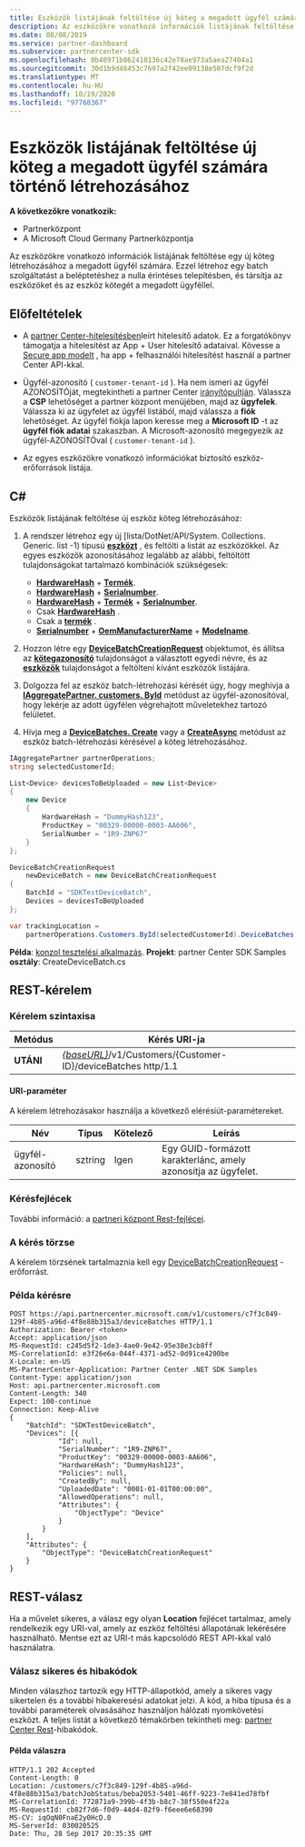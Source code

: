```yaml
---
title: Eszközök listájának feltöltése új köteg a megadott ügyfél számára történő létrehozásához
description: Az eszközökre vonatkozó információk listájának feltöltése egy új köteg létrehozásához a megadott ügyfél számára. Ezzel létrehoz egy batch szolgáltatást a beléptetéshez a nulla érintéses telepítésben, és társítja az eszközöket és az eszköz kötegét a megadott ügyféllel.
ms.date: 08/08/2019
ms.service: partner-dashboard
ms.subservice: partnercenter-sdk
ms.openlocfilehash: 0b48971b862418136c42e78ae973a5aea27404a1
ms.sourcegitcommit: 30d1b9d48453c7697a2f42ee09138e507dcf9f2d
ms.translationtype: MT
ms.contentlocale: hu-HU
ms.lasthandoff: 10/19/2020
ms.locfileid: "97768367"
---
```

# <a name="upload-a-list-of-devices-to-create-a-new-batch-for-the-specified-customer"></a>Eszközök listájának feltöltése új köteg a megadott ügyfél számára történő létrehozásához

**A következőkre vonatkozik:**

- Partnerközpont
- A Microsoft Cloud Germany Partnerközpontja

Az eszközökre vonatkozó információk listájának feltöltése egy új köteg létrehozásához a megadott ügyfél számára. Ezzel létrehoz egy batch szolgáltatást a beléptetéshez a nulla érintéses telepítésben, és társítja az eszközöket és az eszköz kötegét a megadott ügyféllel.

## <a name="prerequisites"></a>Előfeltételek

- A [partner Center-hitelesítésben](partner-center-authentication.md)leírt hitelesítő adatok. Ez a forgatókönyv támogatja a hitelesítést az App + User hitelesítő adataival. Kövesse a [Secure app modelt](enable-secure-app-model.md) , ha app + felhasználói hitelesítést használ a partner Center API-kkal.

- Ügyfél-azonosító ( `customer-tenant-id` ). Ha nem ismeri az ügyfél AZONOSÍTÓját, megtekintheti a partner Center [irányítópultján](https://partner.microsoft.com/dashboard). Válassza a **CSP** lehetőséget a partner központ menüjében, majd az **ügyfelek**. Válassza ki az ügyfelet az ügyfél listából, majd válassza a **fiók** lehetőséget. Az ügyfél fiókja lapon keresse meg a **Microsoft ID** -t az **ügyfél fiók adatai** szakaszban. A Microsoft-azonosító megegyezik az ügyfél-AZONOSÍTÓval ( `customer-tenant-id` ).

- Az egyes eszközökre vonatkozó információkat biztosító eszköz-erőforrások listája.

## <a name="c"></a>C\#

Eszközök listájának feltöltése új eszköz köteg létrehozásához:

1. A rendszer létrehoz egy új [lista/DotNet/API/System. Collections. Generic. list -1) típusú [**eszközt**](/dotnet/api/microsoft.store.partnercenter.models.devicesdeployment.device) , és feltölti a listát az eszközökkel. Az egyes eszközök azonosításához legalább az alábbi, feltöltött tulajdonságokat tartalmazó kombinációk szükségesek:

   - [**HardwareHash**](/dotnet/api/microsoft.store.partnercenter.models.devicesdeployment.device.hardwarehash)  +  [**Termék**](/dotnet/api/microsoft.store.partnercenter.models.devicesdeployment.device.productkey).
   - [**HardwareHash**](/dotnet/api/microsoft.store.partnercenter.models.devicesdeployment.device.hardwarehash)  +  [**Serialnumber**](/dotnet/api/microsoft.store.partnercenter.models.devicesdeployment.device.serialnumber).
   - [**HardwareHash**](/dotnet/api/microsoft.store.partnercenter.models.devicesdeployment.device.hardwarehash)  +  [**Termék**](/dotnet/api/microsoft.store.partnercenter.models.devicesdeployment.device.productkey)  +  [**Serialnumber**](/dotnet/api/microsoft.store.partnercenter.models.devicesdeployment.device.serialnumber).
   - Csak [**HardwareHash**](/dotnet/api/microsoft.store.partnercenter.models.devicesdeployment.device.hardwarehash) .
   - Csak a [**termék**](/dotnet/api/microsoft.store.partnercenter.models.devicesdeployment.device.productkey) .
   - [**Serialnumber**](/dotnet/api/microsoft.store.partnercenter.models.devicesdeployment.device.serialnumber)  +  [**OemManufacturerName**](/dotnet/api/microsoft.store.partnercenter.models.devicesdeployment.device.oemmanufacturername)  +  [**Modelname**](/dotnet/api/microsoft.store.partnercenter.models.devicesdeployment.device.modelname).

2. Hozzon létre egy [**DeviceBatchCreationRequest**](/dotnet/api/microsoft.store.partnercenter.models.devicesdeployment.devicebatchcreationrequest) objektumot, és állítsa az [**kötegazonosító**](/dotnet/api/microsoft.store.partnercenter.models.devicesdeployment.devicebatchcreationrequest.batchid) tulajdonságot a választott egyedi névre, és az [**eszközök**](/dotnet/api/microsoft.store.partnercenter.models.devicesdeployment.devicebatchcreationrequest.devices) tulajdonságot a feltölteni kívánt eszközök listájára.

3. Dolgozza fel az eszköz batch-létrehozási kérését úgy, hogy meghívja a [**IAggregatePartner. customers. ById**](/dotnet/api/microsoft.store.partnercenter.customers.icustomercollection.byid) metódust az ügyfél-azonosítóval, hogy lekérje az adott ügyfélen végrehajtott műveletekhez tartozó felületet.

4. Hívja meg a [**DeviceBatches. Create**](/dotnet/api/microsoft.store.partnercenter.devicesdeployment.idevicesbatchcollection) vagy a [**CreateAsync**](/dotnet/api/microsoft.store.partnercenter.devicesdeployment.idevicesbatchcollection) metódust az eszköz batch-létrehozási kérésével a köteg létrehozásához.

```csharp
IAggregatePartner partnerOperations;
string selectedCustomerId;

List<Device> devicesToBeUploaded = new List<Device>
{
    new Device
    {
        HardwareHash = "DummyHash123",
        ProductKey = "00329-00000-0003-AA606",
        SerialNumber = "1R9-ZNP67"
    }
};

DeviceBatchCreationRequest
    newDeviceBatch = new DeviceBatchCreationRequest
{
    BatchId = "SDKTestDeviceBatch",
    Devices = devicesToBeUploaded
};

var trackingLocation =
    partnerOperations.Customers.ById(selectedCustomerId).DeviceBatches.Create(newDeviceBatch);
```

**Példa**: [konzol tesztelési alkalmazás](console-test-app.md). **Projekt**: partner Center SDK Samples **osztály**: CreateDeviceBatch.cs

## <a name="rest-request"></a>REST-kérelem

### <a name="request-syntax"></a>Kérelem szintaxisa

| Metódus   | Kérés URI-ja                                                                                   |
|----------|-----------------------------------------------------------------------------------------------|
| **UTÁNI** | [*{baseURL}*](partner-center-rest-urls.md)/v1/Customers/{Customer-ID}/deviceBatches http/1.1 |

#### <a name="uri-parameter"></a>URI-paraméter

A kérelem létrehozásakor használja a következő elérésiút-paramétereket.

| Név        | Típus   | Kötelező | Leírás                                           |
|-------------|--------|----------|-------------------------------------------------------|
| ügyfél-azonosító | sztring | Igen      | Egy GUID-formázott karakterlánc, amely azonosítja az ügyfelet. |

### <a name="request-headers"></a>Kérésfejlécek

További információ: a [partneri központ Rest-fejlécei](headers.md).

### <a name="request-body"></a>A kérés törzse

A kérelem törzsének tartalmaznia kell egy [DeviceBatchCreationRequest](device-deployment-resources.md#devicebatchcreationrequest) -erőforrást.

### <a name="request-example"></a>Példa kérésre

```http
POST https://api.partnercenter.microsoft.com/v1/customers/c7f3c849-129f-4b85-a96d-4f8e88b315a3/deviceBatches HTTP/1.1
Authorization: Bearer <token>
Accept: application/json
MS-RequestId: c245d5f2-1de3-4ae0-9e42-95e38e3cb8ff
MS-CorrelationId: e3f26e6a-044f-4371-ad52-0d91ce4200be
X-Locale: en-US
MS-PartnerCenter-Application: Partner Center .NET SDK Samples
Content-Type: application/json
Host: api.partnercenter.microsoft.com
Content-Length: 340
Expect: 100-continue
Connection: Keep-Alive
{
    "BatchId": "SDKTestDeviceBatch",
    "Devices": [{
            "Id": null,
            "SerialNumber": "1R9-ZNP67",
            "ProductKey": "00329-00000-0003-AA606",
            "HardwareHash": "DummyHash123",
            "Policies": null,
            "CreatedBy": null,
            "UploadedDate": "0001-01-01T00:00:00",
            "AllowedOperations": null,
            "Attributes": {
                "ObjectType": "Device"
            }
        }
    ],
    "Attributes": {
        "ObjectType": "DeviceBatchCreationRequest"
    }
}
```

## <a name="rest-response"></a>REST-válasz

Ha a művelet sikeres, a válasz egy olyan **Location** fejlécet tartalmaz, amely rendelkezik egy URI-val, amely az eszköz feltöltési állapotának lekérésére használható. Mentse ezt az URI-t más kapcsolódó REST API-kkal való használatra.

### <a name="response-success-and-error-codes"></a>Válasz sikeres és hibakódok

Minden válaszhoz tartozik egy HTTP-állapotkód, amely a sikeres vagy sikertelen és a további hibakeresési adatokat jelzi. A kód, a hiba típusa és a további paraméterek olvasásához használjon hálózati nyomkövetési eszközt. A teljes listát a következő témakörben tekintheti meg: [partner Center Rest](error-codes.md)-hibakódok.

#### <a name="response-example"></a>Példa válaszra

```http
HTTP/1.1 202 Accepted
Content-Length: 0
Location: /customers/c7f3c849-129f-4b85-a96d-4f8e88b315a3/batchJobStatus/beba2053-5401-46ff-9223-7e841ed78fbf
MS-CorrelationId: 772871a9-399b-4f3b-b8c7-38f550e4f22a
MS-RequestId: cb82f7d6-f0d9-44d4-82f9-f6eee6e68390
MS-CV: iqOqN0FnaE2y0HcD.0
MS-ServerId: 030020525
Date: Thu, 28 Sep 2017 20:35:35 GMT
```
